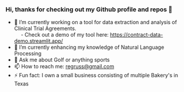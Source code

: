 ### Hi, thanks for checking out my Github profile and repos 👋

<!--
**regruss/regruss** is a ✨ _special_ ✨ repository because its `README.md` (this file) appears on your GitHub profile.

Here are some ideas to get you started:
- 👯 I’m looking to collaborate on ...
- 🤔 I’m looking for help with ...
- 😄
-->

- 🔭 I’m currently working on a tool for data extraction and analysis of Clinical Trial Agreements. <br/>
&emsp; - Check out a demo of my tool here: https://contract-data-demo.streamlit.app/
- 🌱 I’m currently enhancing my knowledge of Natural Language Processing
- 💬 Ask me about Golf or anything sports
- 📫 How to reach me: regruss@gmail.com
- ⚡ Fun fact: I own a small business consisting of multiple Bakery's in Texas






